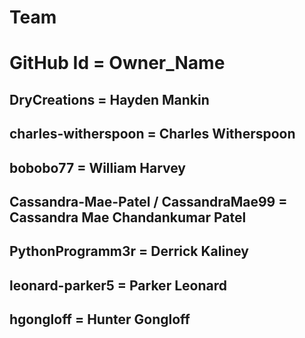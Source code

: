 <h1>Team </h1>
<h1>GitHub Id = Owner_Name </h1>

<h2>DryCreations = Hayden Mankin</h2>

<h2>charles-witherspoon = Charles Witherspoon</h2>

<h2>bobobo77 = William Harvey</h2>

<h2>Cassandra-Mae-Patel / CassandraMae99 = Cassandra Mae Chandankumar Patel</h2>

<h2>PythonProgramm3r = Derrick Kaliney</h2>

<h2>leonard-parker5 =  Parker Leonard</h2>

<h2>hgongloff = Hunter Gongloff</h2>

